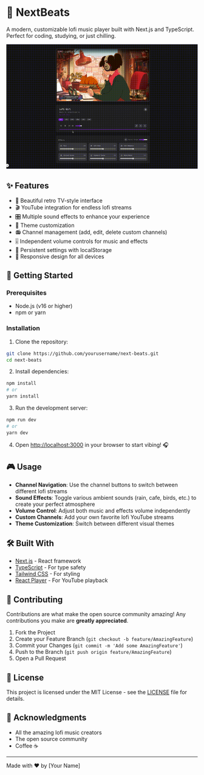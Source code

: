 # 🎵 NextBeats

A modern, customizable lofi music player built with Next.js and TypeScript. Perfect for coding, studying, or just chilling.

<p align="center">
  <img src="demo.gif" alt="NextBeats Demo" width="800px" />
</p>

## ✨ Features

- 🎨 Beautiful retro TV-style interface
- 🎬 YouTube integration for endless lofi streams
- 🎛️ Multiple sound effects to enhance your experience
- 🌈 Theme customization
- 📻 Channel management (add, edit, delete custom channels)
- 🎚️ Independent volume controls for music and effects
- 💾 Persistent settings with localStorage
- 📱 Responsive design for all devices

## 🚀 Getting Started

### Prerequisites

- Node.js (v16 or higher)
- npm or yarn

### Installation

1. Clone the repository:

```bash
git clone https://github.com/yourusername/next-beats.git
cd next-beats
```

2. Install dependencies:

```bash
npm install
# or
yarn install
```

3. Run the development server:

```bash
npm run dev
# or
yarn dev
```

4. Open [http://localhost:3000](http://localhost:3000) in your browser to start vibing! 🎧

## 🎮 Usage

- **Channel Navigation**: Use the channel buttons to switch between different lofi streams
- **Sound Effects**: Toggle various ambient sounds (rain, cafe, birds, etc.) to create your perfect atmosphere
- **Volume Control**: Adjust both music and effects volume independently
- **Custom Channels**: Add your own favorite lofi YouTube streams
- **Theme Customization**: Switch between different visual themes

## 🛠️ Built With

- [Next.js](https://nextjs.org/) - React framework
- [TypeScript](https://www.typescriptlang.org/) - For type safety
- [Tailwind CSS](https://tailwindcss.com/) - For styling
- [React Player](https://github.com/cookpete/react-player) - For YouTube playback

## 🤝 Contributing

Contributions are what make the open source community amazing! Any contributions you make are **greatly appreciated**.

1. Fork the Project
2. Create your Feature Branch (`git checkout -b feature/AmazingFeature`)
3. Commit your Changes (`git commit -m 'Add some AmazingFeature'`)
4. Push to the Branch (`git push origin feature/AmazingFeature`)
5. Open a Pull Request

## 📝 License

This project is licensed under the MIT License - see the [LICENSE](LICENSE) file for details.

## 🙏 Acknowledgments

- All the amazing lofi music creators
- The open source community
- Coffee ☕

---

Made with ❤️ by [Your Name]
